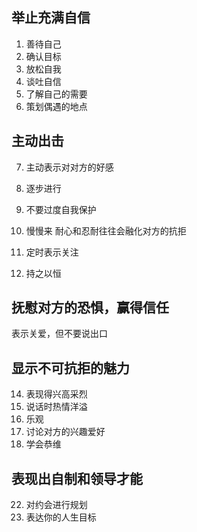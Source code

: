 ## 举止充满自信

1. 善待自己
2. 确认目标
3. 放松自我
4. 谈吐自信
5. 了解自己的需要
6. 策划偶遇的地点

## 主动出击
7. 主动表示对对方的好感
8. 逐步进行
9. 不要过度自我保护
10. 慢慢来
耐心和忍耐往往会融化对方的抗拒

11. 定时表示关注
12. 持之以恒

## 抚慰对方的恐惧，赢得信任
表示关爱，但不要说出口

## 显示不可抗拒的魅力
14. 表现得兴高采烈
15. 说话时热情洋溢
16. 乐观
17. 讨论对方的兴趣爱好
18. 学会恭维

## 表现出自制和领导才能
22. 对约会进行规划
24. 表达你的人生目标
